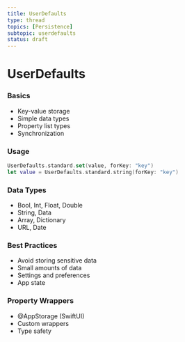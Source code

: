 ```yaml
---
title: UserDefaults
type: thread
topics: [Persistence]
subtopic: userdefaults
status: draft
---
```


# UserDefaults


### Basics
- Key-value storage
- Simple data types
- Property list types
- Synchronization

### Usage
```swift
UserDefaults.standard.set(value, forKey: "key")
let value = UserDefaults.standard.string(forKey: "key")
```

### Data Types
- Bool, Int, Float, Double
- String, Data
- Array, Dictionary
- URL, Date

### Best Practices
- Avoid storing sensitive data
- Small amounts of data
- Settings and preferences
- App state

### Property Wrappers
- @AppStorage (SwiftUI)
- Custom wrappers
- Type safety

